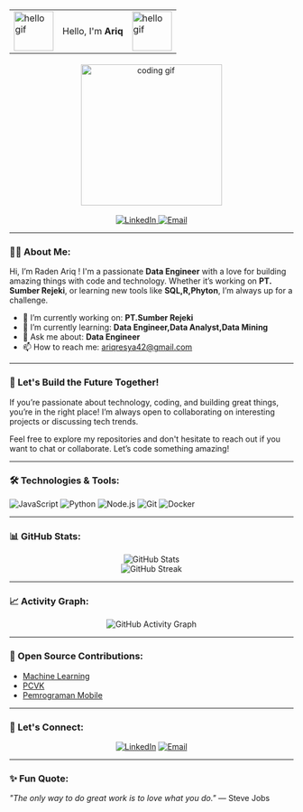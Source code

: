 <h1 align="center">
  <table align="center">
    <tr>
      <td><img src="https://media0.giphy.com/media/v1.Y2lkPTc5MGI3NjExbG9zODFza2o3YnZ4Nmk2NTM0aG12ZWNwOHl5ajQ3b2RzcGJ6cW5jaiZlcD12MV9naWZzX3NlYXJjaCZjdD1n/aTf4PONtSYB1e/200.gif" width="70px" alt="hello gif"/></td>
      <td style="vertical-align: middle;">Hello, I'm <strong>Ariq</strong></td>
      <td><img src="https://media0.giphy.com/media/v1.Y2lkPTc5MGI3NjExbG9zODFza2o3YnZ4Nmk2NTM0aG12ZWNwOHl5ajQ3b2RzcGJ6cW5jaiZlcD12MV9naWZzX3NlYXJjaCZjdD1n/aTf4PONtSYB1e/200.gif" width="70px" alt="hello gif"/></td>
    </tr>
  </table>
</h1>



<p align="center">
  <p align="center">
  <img src="https://media.giphy.com/media/GRPy8MKag9U1U88hzY/giphy.gif" width="250px" alt="coding gif"/>
    <br>
    <br>
  <a href="https://www.linkedin.com/in/raden-ariq-resya-alauddine-017807231/">
    <img src="https://img.shields.io/badge/LinkedIn-0077B5?style=flat&logo=linkedin&logoColor=white" alt="LinkedIn">
  </a>
  <a href="mailto:ariqresya42@gmail.com">
    <img src="https://img.shields.io/badge/Email-D14836?style=flat&logo=gmail&logoColor=white" alt="Email">
  </a>
  </p>
</p>

---

### 👨‍💻 About Me:

Hi, I’m Raden Ariq ! I'm a passionate **Data Engineer** with a love for building amazing things with code and technology. Whether it’s working on **PT. Sumber Rejeki**, or learning new tools like **SQL,R,Phyton**, I’m always up for a challenge.


- 🔭 I’m currently working on: **PT.Sumber Rejeki**
- 🌱 I’m currently learning: **Data Engineer,Data Analyst,Data Mining**
- 💬 Ask me about: **Data Engineer**
- 📫 How to reach me: ariqresya42@gmail.com

---
### 🚀 Let's Build the Future Together!
If you’re passionate about technology, coding, and building great things, you’re in the right place! I’m always open to collaborating on interesting projects or discussing tech trends.

Feel free to explore my repositories and don't hesitate to reach out if you want to chat or collaborate. Let’s code something amazing!

---

### 🛠️ Technologies & Tools:

![JavaScript](https://img.shields.io/badge/JavaScript-F7DF1E?style=for-the-badge&logo=javascript&logoColor=black)
![Python](https://img.shields.io/badge/Python-3776AB?style=for-the-badge&logo=python&logoColor=white)
![Node.js](https://img.shields.io/badge/Node.js-339933?style=for-the-badge&logo=nodedotjs&logoColor=white)
![Git](https://img.shields.io/badge/Git-F05032?style=for-the-badge&logo=git&logoColor=white)
![Docker](https://img.shields.io/badge/Docker-2496ED?style=for-the-badge&logo=docker&logoColor=white)

---

### 📊 GitHub Stats:

<p align="center">
  <img src="https://github-readme-stats.vercel.app/api?username=radenariq&show_icons=true&theme=radical" alt="GitHub Stats"/>
  <br>
  <img src="https://github-readme-streak-stats.herokuapp.com/?user=radenariq&theme=radical" alt="GitHub Streak"/>
</p>

---

### 📈 Activity Graph:

<p align="center">
  <img src="https://github-readme-activity-graph.cyclic.app/graph?username=radenariq&theme=radical" alt="GitHub Activity Graph">
</p>

---

### 💼 Open Source Contributions:

- [Machine Learning](https://github.com/radenariq/MACHINE-LEARNING)
- [PCVK](https://github.com/radenariq/PCVK_Ganjil_2024-2025)
- [Pemrograman Mobile](https://github.com/radenariq/PEMROGRAMAN_MOBILE_2024-2025)

---

### 🤝 Let's Connect:

<p align="center">
  <a href="https://www.linkedin.com/in/raden-ariq-resya-alauddine-017807231/"><img src="https://img.shields.io/badge/LinkedIn-0077B5?style=flat&logo=linkedin&logoColor=white"     
     alt="LinkedIn"></a>
  <a href="mailto:ariqresya42@gmail.com"><img src="https://img.shields.io/badge/Email-D14836?style=flat&logo=gmail&logoColor=white" alt="Email"></a>
</p>

---

### ✨ Fun Quote:

*"The only way to do great work is to love what you do."* — Steve Jobs
